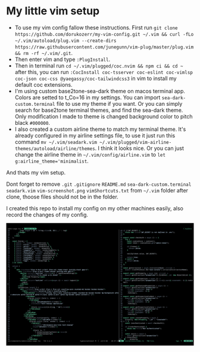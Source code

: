 # My little vim setup

-   To use my vim config fallow these instructions. First run `git clone https://github.com/dorukozerr/my-vim-config.git ~/.vim && curl -fLo ~/.vim/autoload/plug.vim --create-dirs https://raw.githubusercontent.com/junegunn/vim-plug/master/plug.vim && rm -rf ~/.vim/.git`.
-   Then enter vim and type `:PlugInstall`.
-   Then in terminal run `cd ~/.vim/plugged/coc.nvim && npm ci && cd ~` after this, you can run `:CocInstall coc-tsserver coc-eslint coc-vimlsp coc-json coc-css @yaegassy/coc-tailwindcss3` in vim to install my default coc extensions.
-   I'm using custom base2tone-sea-dark theme on macos terminal app. Colors are setted to t_Co=16 in my settings. You can import `sea-dark-custom.terminal` file to use my theme if you want. Or you can simply search for base2tone terminal themes, and find the sea-dark theme. Only modification I made to theme is changed background color to pitch black `#000000`.
-   I also created a custom airline theme to match my terminal theme. It's already configured in my airline settings file, to use it just run this command `mv ~/.vim/seadark.vim ~/.vim/plugged/vim-airline-themes/autoload/airline/themes`. I think it looks nice. Or you can just change the airline theme in `~/.vim/config/airline.vim` to `let g:airline_theme='minimalist`.

And thats my vim setup.

Dont forget to remove `.git` `.gitignore` `README.md` `sea-dark-custom.terminal` `seadark.vim` `vim-screenshot.png` `vimShortcuts.txt` from `~/.vim` folder after clone, thoose files should not be in the folder.

I created this repo to install my config on my other machines easily, also record the changes of my config.

![screenshot](vim-screenshot.png)
